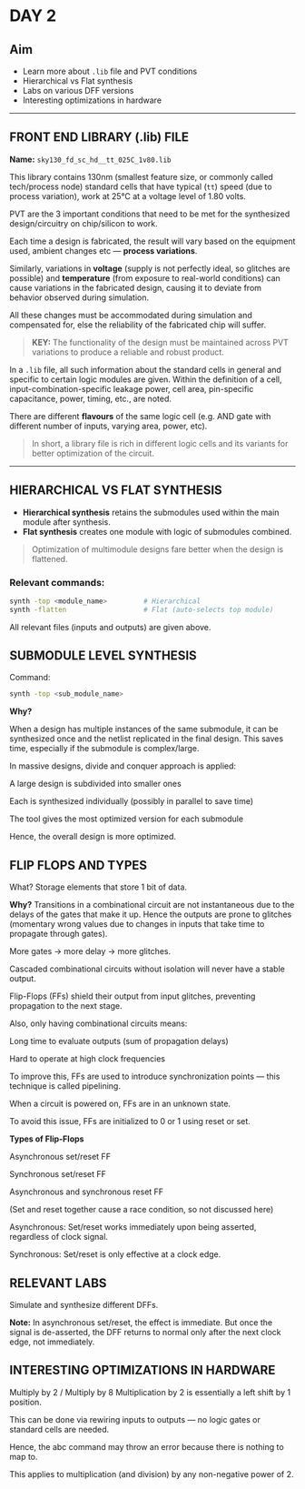# DAY 2

## Aim

- Learn more about `.lib` file and PVT conditions  
- Hierarchical vs Flat synthesis  
- Labs on various DFF versions  
- Interesting optimizations in hardware  

---

## FRONT END LIBRARY (.lib) FILE

**Name:** `sky130_fd_sc_hd__tt_025C_1v80.lib`

This library contains 130nm (smallest feature size, or commonly called tech/process node) standard cells that have typical (`tt`) speed (due to process variation), work at 25°C at a voltage level of 1.80 volts.

PVT are the 3 important conditions that need to be met for the synthesized design/circuitry on chip/silicon to work.

Each time a design is fabricated, the result will vary based on the equipment used, ambient changes etc — **process variations**.

Similarly, variations in **voltage** (supply is not perfectly ideal, so glitches are possible) and **temperature** (from exposure to real-world conditions) can cause variations in the fabricated design, causing it to deviate from behavior observed during simulation.

All these changes must be accommodated during simulation and compensated for, else the reliability of the fabricated chip will suffer.

> **KEY:** The functionality of the design must be maintained across PVT variations to produce a reliable and robust product.

In a `.lib` file, all such information about the standard cells in general and specific to certain logic modules are given. Within the definition of a cell, input-combination-specific leakage power, cell area, pin-specific capacitance, power, timing, etc., are noted.

There are different **flavours** of the same logic cell (e.g. AND gate with different number of inputs, varying area, power, etc).

> In short, a library file is rich in different logic cells and its variants for better optimization of the circuit.

---

## HIERARCHICAL VS FLAT SYNTHESIS

- **Hierarchical synthesis** retains the submodules used within the main module after synthesis.  
- **Flat synthesis** creates one module with logic of submodules combined.  

> Optimization of multimodule designs fare better when the design is flattened.

### Relevant commands:

```bash
synth -top <module_name>         # Hierarchical
synth -flatten                   # Flat (auto-selects top module)
```
All relevant files (inputs and outputs) are given above.

## SUBMODULE LEVEL SYNTHESIS

Command:
```bash
synth -top <sub_module_name>
```
**Why?**

When a design has multiple instances of the same submodule, it can be synthesized once and the netlist replicated in the final design. This saves time, especially if the submodule is complex/large.

In massive designs, divide and conquer approach is applied:

A large design is subdivided into smaller ones

Each is synthesized individually (possibly in parallel to save time)

The tool gives the most optimized version for each submodule

Hence, the overall design is more optimized.

## FLIP FLOPS AND TYPES
What?
Storage elements that store 1 bit of data.

**Why?**
Transitions in a combinational circuit are not instantaneous due to the delays of the gates that make it up. Hence the outputs are prone to glitches (momentary wrong values due to changes in inputs that take time to propagate through gates).

More gates → more delay → more glitches.

Cascaded combinational circuits without isolation will never have a stable output.

Flip-Flops (FFs) shield their output from input glitches, preventing propagation to the next stage.

Also, only having combinational circuits means:

Long time to evaluate outputs (sum of propagation delays)

Hard to operate at high clock frequencies

To improve this, FFs are used to introduce synchronization points — this technique is called pipelining.

When a circuit is powered on, FFs are in an unknown state.

To avoid this issue, FFs are initialized to 0 or 1 using reset or set.

**Types of Flip-Flops**

Asynchronous set/reset FF

Synchronous set/reset FF

Asynchronous and synchronous reset FF

(Set and reset together cause a race condition, so not discussed here)

Asynchronous: Set/reset works immediately upon being asserted, regardless of clock signal.

Synchronous: Set/reset is only effective at a clock edge.

## RELEVANT LABS
Simulate and synthesize different DFFs.

**Note:**
In asynchronous set/reset, the effect is immediate.
But once the signal is de-asserted, the DFF returns to normal only after the next clock edge, not immediately.

## INTERESTING OPTIMIZATIONS IN HARDWARE

Multiply by 2 / Multiply by 8
Multiplication by 2 is essentially a left shift by 1 position.

This can be done via rewiring inputs to outputs — no logic gates or standard cells are needed.

Hence, the abc command may throw an error because there is nothing to map to.

This applies to multiplication (and division) by any non-negative power of 2.


